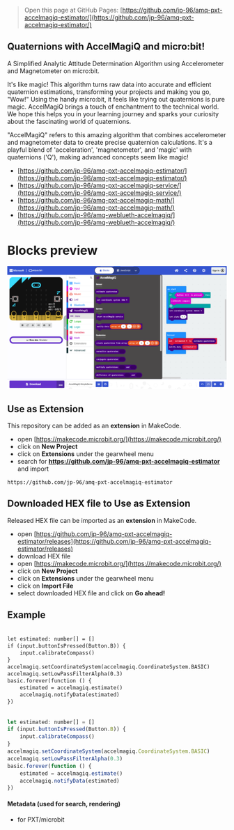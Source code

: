 
> Open this page at GitHub Pages: [https://github.com/jp-96/amq-pxt-accelmagiq-estimator/](https://github.com/jp-96/amq-pxt-accelmagiq-estimator/)

## Quaternions with AccelMagiQ and micro:bit!

A Simplified Analytic Attitude Determination Algorithm
using Accelerometer and Magnetometer on micro:bit.

It's like magic! This algorithm turns raw data into accurate and efficient quaternion estimations,
transforming your projects and making you go, "Wow!" Using the handy micro:bit, it feels like trying
out quaternions is pure magic. AccelMagiQ brings a touch of enchantment to the technical world.
We hope this helps you in your learning journey and sparks your curiosity about the fascinating
world of quaternions.

"AccelMagiQ" refers to this amazing algorithm that combines accelerometer and magnetometer data to
create precise quaternion calculations. It's a playful blend of 'acceleration', 'magnetometer', and 'magic' with
quaternions ('Q'), making advanced concepts seem like magic!


- [https://github.com/jp-96/amq-pxt-accelmagiq-estimator/](https://github.com/jp-96/amq-pxt-accelmagiq-estimator/)
- [https://github.com/jp-96/amq-pxt-accelmagiq-service/](https://github.com/jp-96/amq-pxt-accelmagiq-service/)
- [https://github.com/jp-96/amq-pxt-accelmagiq-math/](https://github.com/jp-96/amq-pxt-accelmagiq-math/)
- [https://github.com/jp-96/amq-weblueth-accelmagiq/](https://github.com/jp-96/amq-weblueth-accelmagiq/)

# Blocks preview

<!--
This image shows the blocks code from the last commit in master.
This image may take a few minutes to refresh.

![A rendered view of the blocks](https://github.com/jp-96/amq-pxt-accelmagiq-estimator/raw/master/.github/makecode/blocks.png)
-->
![A rendered view of the blocks](https://github.com/jp-96/amq-pxt-accelmagiq-estimator/raw/master/.github/statics/blocks.png)

## Use as Extension

This repository can be added as an **extension** in MakeCode.

* open [https://makecode.microbit.org/](https://makecode.microbit.org/)
* click on **New Project**
* click on **Extensions** under the gearwheel menu
* search for **https://github.com/jp-96/amq-pxt-accelmagiq-estimator** and import

```text
https://github.com/jp-96/amq-pxt-accelmagiq-estimator
```

## Downloaded HEX file to Use as Extension

Released HEX file can be imported as an **extension** in MakeCode.

* open [https://github.com/jp-96/amq-pxt-accelmagiq-estimator/releases](https://github.com/jp-96/amq-pxt-accelmagiq-estimator/releases)
* download HEX file
* open [https://makecode.microbit.org/](https://makecode.microbit.org/)
* click on **New Project**
* click on **Extensions** under the gearwheel menu
* click on **Import File**
* select downloaded HEX file and click on **Go ahead!**

## Example

```blocks

let estimated: number[] = []
if (input.buttonIsPressed(Button.B)) {
    input.calibrateCompass()
}
accelmagiq.setCoordinateSystem(accelmagiq.CoordinateSystem.BASIC)
accelmagiq.setLowPassFilterAlpha(0.3)
basic.forever(function () {
    estimated = accelmagiq.estimate()
    accelmagiq.notifyData(estimated)
})

```

```js

let estimated: number[] = []
if (input.buttonIsPressed(Button.B)) {
    input.calibrateCompass()
}
accelmagiq.setCoordinateSystem(accelmagiq.CoordinateSystem.BASIC)
accelmagiq.setLowPassFilterAlpha(0.3)
basic.forever(function () {
    estimated = accelmagiq.estimate()
    accelmagiq.notifyData(estimated)
})

```

#### Metadata (used for search, rendering)

* for PXT/microbit

<script src="https://cdn.jsdelivr.net/gh/jp-rad/pxt-ubit-extension@0.5.0/.github/statics/gh-pages-embed.js"></script>
<script>makeCodeRender("{{ site.makecode.home_url }}", [ "estimator=github:jp-96/amq-pxt-accelmagiq-estimator", "service=github:jp-96/amq-pxt-accelmagiq-service", "math=github:jp-96/amq-pxt-accelmagiq-math", ]);</script>
